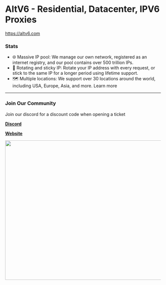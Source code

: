 # AltV6 - Residential, Datacenter, IPV6 Proxies

https://altv6.com

### Stats
 - 🌐 Massive IP pool: We manage our own network, registered as an internet registry, and our pool contains over 500 trillion IPs.
 - 🔄 Rotating and sticky IP: Rotate your IP address with every request, or stick to the same IP for a longer period using lifetime support.
 - 🗺️ Multiple locations: We support over 30 locations around the world, including USA, Europe, Asia, and more. Learn more
---

### Join Our Community

Join our discord for a discount code when opening a ticket

[**Discord**](https://discord.gg/6JhEScgCe8)

[**Website**](https://www.altv6.com)

<img src="https://i.imgur.com/i732BjR.jpeg" style="width: 800px; height: 450px"/>
